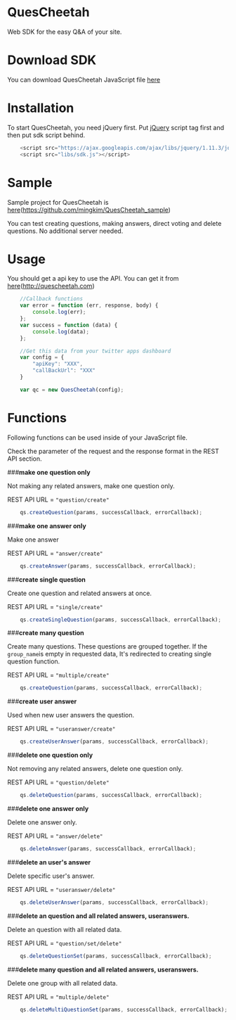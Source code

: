 # QuesCheetah
Web SDK for the easy Q&A of your site.

# Download SDK
You can download QuesCheetah JavaScript file [here]()

# Installation

To start QuesCheetah, you need jQuery first. Put [jQuery](http://jquery.com/) script tag first and then put sdk script behind.

``` javascript
    <script src="https://ajax.googleapis.com/ajax/libs/jquery/1.11.3/jquery.min.js"></script>
    <script src="libs/sdk.js"></script>
```


# Sample

Sample project for QuesCheetah is [here](https://github.com/mingkim/QuesCheetah_sample)(https://github.com/mingkim/QuesCheetah_sample)

You can test creating questions, making answers, direct voting and delete questions.
No additional server needed.

# Usage

You should get a api key to use the API. You can get it from [here](http://quescheetah.com)(http://quescheetah.com)

```javascript
    //Callback functions
    var error = function (err, response, body) {
        console.log(err);
    };
    var success = function (data) {
        console.log(data);
    };

    //Get this data from your twitter apps dashboard
    var config = {
        "apiKey": "XXX",
        "callBackUrl": "XXX"
    }

    var qc = new QuesCheetah(config);

```

# Functions

Following functions can be used inside of your JavaScript file. 

Check the parameter of the request and the response format in the REST API section.



###**make one question only**

Not making any related answers, make one question only.

REST API URL = ```"question/create"```

```javascript
    qs.createQuestion(params, successCallback, errorCallback);
```

###**make one answer only**

Make one answer

REST API URL = ```"answer/create"```

```javascript
    qs.createAnswer(params, successCallback, errorCallback);
```

###**create single question**

Create one question and related answers at once.

REST API URL = ```"single/create"```

```javascript
    qs.createSingleQuestion(params, successCallback, errorCallback);
```

###**create many question**

Create many questions. These questions are grouped together.
If the ```group_name```is empty in requested data, It's redirected to creating single question function.

REST API URL = ```"multiple/create"```


```javascript
    qs.createQuestion(params, successCallback, errorCallback);
```

###**create user answer**

Used when new user answers the question. 

REST API URL = ```"useranswer/create"```

```javascript
    qs.createUserAnswer(params, successCallback, errorCallback);
```

###**delete one question only**

Not removing any related answers, delete one question only.

REST API URL = ```"question/delete"```


```javascript
    qs.deleteQuestion(params, successCallback, errorCallback);
```

###**delete one answer only**

Delete one answer only.

REST API URL = ```"answer/delete"```


```javascript
    qs.deleteAnswer(params, successCallback, errorCallback);
```

###**delete an user's answer**

Delete specific user's answer.

REST API URL = ```"useranswer/delete"```


```javascript
    qs.deleteUserAnswer(params, successCallback, errorCallback);
```

###**delete an question and all related answers, useranswers.**

Delete an question with all related data.

REST API URL = ```"question/set/delete"```

```javascript
    qs.deleteQuestionSet(params, successCallback, errorCallback);
```

###**delete many question and all related answers, useranswers.**

Delete one group with all related data.

REST API URL = ```"multiple/delete"```

```javascript
    qs.deleteMultiQuestionSet(params, successCallback, errorCallback);
```

